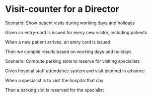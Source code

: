 # Visit-counter for a Director

Scenario: Show patient visits during working days and holidays

  Given an entry-card is issued for every new visitor, including patients
  
  When a new patient arrives, an entry card is issued
  
  Then we compile results based on working days and holidays

Scenario: Compute parking slots to reserve for visiting specialists

  Given hospital staff attendance system and visit planned in advance
  
  When a specialist is to visit the hospital that day
  
  Then a parking slot is reserved for the specialist
